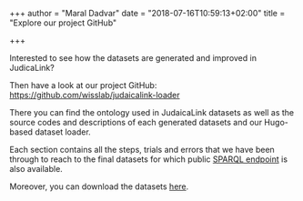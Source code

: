 +++
author = "Maral Dadvar"
date = "2018-07-16T10:59:13+02:00"
title = "Explore our project GitHub"

+++

Interested to see how the datasets are generated and improved in JudicaLink?
<!--more-->

Then have a look at our project GitHub: https://github.com/wisslab/judaicalink-loader

There you can find the ontology used in JudaicaLink datasets as well as the source codes and descriptions of each generated datasets and our Hugo-based dataset loader. 

Each section contains all the steps, trials and errors that we have been through to reach to the final datasets for which public [SPARQL endpoint](http://data.judaicalink.org/sparql.html) is also available. 

Moreover, you can download the datasets [here](http://www.judaicalink.org/datasets). 

